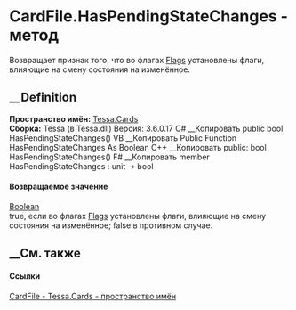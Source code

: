 # CardFile.HasPendingStateChanges - метод
Возвращает признак того, что во флагах
[Flags](P_Tessa_Cards_CardFile_Flags.htm) установлены флаги, влияющие на смену
состояния на изменённое.
## __Definition
 **Пространство имён:** [Tessa.Cards](N_Tessa_Cards.htm)  
 **Сборка:** Tessa (в Tessa.dll) Версия: 3.6.0.17
C# __Копировать
     public bool HasPendingStateChanges()
VB __Копировать
     Public Function HasPendingStateChanges As Boolean
C++ __Копировать
     public:
    bool HasPendingStateChanges()
F# __Копировать
     member HasPendingStateChanges : unit -> bool 
#### Возвращаемое значение
[Boolean](https://learn.microsoft.com/dotnet/api/system.boolean)  
true, если во флагах [Flags](P_Tessa_Cards_CardFile_Flags.htm) установлены
флаги, влияющие на смену состояния на изменённое; false в противном случае.
## __См. также
#### Ссылки
[CardFile - ](T_Tessa_Cards_CardFile.htm)
[Tessa.Cards - пространство имён](N_Tessa_Cards.htm)
